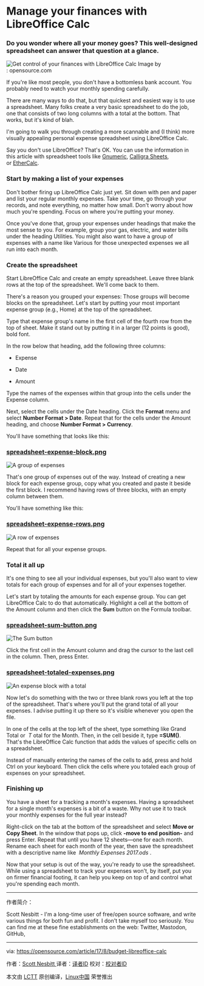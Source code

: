 Manage your finances with LibreOffice Calc
============================================================

### Do you wonder where all your money goes? This well-designed spreadsheet can answer that question at a glance.

![Get control of your finances with LibreOffice Calc](https://opensource.com/sites/default/files/styles/image-full-size/public/lead-images/BIZ_WorkInPublic.png?itok=7nAi_Db_ "Get control of your finances with LibreOffice Calc")
Image by : opensource.com

If you're like most people, you don't have a bottomless bank account. You probably need to watch your monthly spending carefully.

There are many ways to do that, but that quickest and easiest way is to use a spreadsheet. Many folks create a very basic spreadsheet to do the job, one that consists of two long columns with a total at the bottom. That works, but it's kind of blah.

I'm going to walk you through creating a more scannable and (I think) more visually appealing personal expense spreadsheet using LibreOffice Calc.

Say you don't use LibreOffice? That's OK. You can use the information in this article with spreadsheet tools like [Gnumeric][7], [Calligra Sheets][8], or [EtherCalc][9].

### Start by making a list of your expenses

Don't bother firing up LibreOffice Calc just yet. Sit down with pen and paper and list your regular monthly expenses. Take your time, go through your records, and note everything, no matter how small. Don't worry about how much you're spending. Focus on where you're putting your money.

Once you've done that, group your expenses under headings that make the most sense to you. For example, group your gas, electric, and water bills under the heading Utilities. You might also want to have a group of expenses with a name like Various for those unexpected expenses we all run into each month.

### Create the spreadsheet

Start LibreOffice Calc and create an empty spreadsheet. Leave three blank rows at the top of the spreadsheet. We'll come back to them.

There's a reason you grouped your expenses: Those groups will become blocks on the spreadsheet. Let's start by putting your most important expense group (e.g., Home) at the top of the spreadsheet.

Type that expense group's name in the first cell of the fourth row from the top of sheet. Make it stand out by putting it in a larger (12 points is good), bold font.

In the row below that heading, add the following three columns:

*   Expense

*   Date

*   Amount

Type the names of the expenses within that group into the cells under the Expense column.

Next, select the cells under the Date heading. Click the **Format** menu and select **Number Format > Date**. Repeat that for the cells under the Amount heading, and choose **Number Format > Currency**.

You'll have something that looks like this:

### [spreadsheet-expense-block.png][1]

![A group of expenses](https://opensource.com/sites/default/files/u128651/spreadsheet-expense-block.png "A group of expenses")

That's one group of expenses out of the way. Instead of creating a new block for each expense group, copy what you created and paste it beside the first block. I recommend having rows of three blocks, with an empty column between them.

You'll have something like this:

### [spreadsheet-expense-rows.png][2]

![A row of expenses](https://opensource.com/sites/default/files/u128651/spreadsheet-expense-rows.png "A row of expenses")

Repeat that for all your expense groups.

### Total it all up

It's one thing to see all your individual expenses, but you'll also want to view totals for each group of expenses and for all of your expenses together.

Let's start by totaling the amounts for each expense group. You can get LibreOffice Calc to do that automatically. Highlight a cell at the bottom of the Amount column and then click the **Sum** button on the Formula toolbar.

### [spreadsheet-sum-button.png][3]

![The Sum button](https://opensource.com/sites/default/files/u128651/spreadsheet-sum-button.png "The Sum button")

Click the first cell in the Amount column and drag the cursor to the last cell in the column. Then, press Enter.

### [spreadsheet-totaled-expenses.png][4]

![An expense block with a total](https://opensource.com/sites/default/files/u128651/spreadsheet-totaled-expenses.png "An expense block with a total")

Now let's do something with the two or three blank rows you left at the top of the spreadsheet. That's where you'll put the grand total of all your expenses. I advise putting it up there so it's visible whenever you open the file.

In one of the cells at the top left of the sheet, type something like Grand Total or  _T_ otal for the Month. Then, in the cell beside it, type **=SUM()**. That's the LibreOffice Calc function that adds the values of specific cells on a spreadsheet.

Instead of manually entering the names of the cells to add, press and hold Ctrl on your keyboard. Then click the cells where you totaled each group of expenses on your spreadsheet.

### Finishing up

You have a sheet for a tracking a month's expenses. Having a spreadsheet for a single month's expenses is a bit of a waste. Why not use it to track your monthly expenses for the full year instead?

Right-click on the tab at the bottom of the spreadsheet and select **Move or Copy Sheet**. In the window that pops up, click **-move to end position-** and press Enter. Repeat that until you have 12 sheets—one for each month. Rename each sheet for each month of the year, then save the spreadsheet with a descriptive name like  _Monthly Expenses 2017.ods_ .

Now that your setup is out of the way, you're ready to use the spreadsheet. While using a spreadsheet to track your expenses won't, by itself, put you on firmer financial footing, it can help you keep on top of and control what you're spending each month.

--------------------------------------------------------------------------------
作者简介：

Scott Nesbitt - I'm a long-time user of free/open source software, and write various things for both fun and profit. I don't take myself too seriously. You can find me at these fine establishments on the web: Twitter, Mastodon, GitHub,

----------------

via: https://opensource.com/article/17/8/budget-libreoffice-calc

作者：[Scott Nesbitt ][a]
译者：[译者ID](https://github.com/译者ID)
校对：[校对者ID](https://github.com/校对者ID)

本文由 [LCTT](https://github.com/LCTT/TranslateProject) 原创编译，[Linux中国](https://linux.cn/) 荣誉推出

[a]:https://opensource.com/users/scottnesbitt
[1]:https://opensource.com/file/366811
[2]:https://opensource.com/file/366831
[3]:https://opensource.com/file/366821
[4]:https://opensource.com/file/366826
[5]:https://opensource.com/article/17/8/budget-libreoffice-calc?rate=C87fXAfGoIpA1OuF-Zx1nv-98UN9GgbFUz4tl_bKug4
[6]:https://opensource.com/user/14925/feed
[7]:http://www.gnumeric.org/
[8]:https://www.calligra.org/sheets/
[9]:https://ethercalc.net/
[10]:https://opensource.com/users/scottnesbitt
[11]:https://opensource.com/users/scottnesbitt
[12]:https://opensource.com/article/17/8/budget-libreoffice-calc#comments

